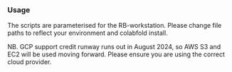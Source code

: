 ### Usage
The scripts are parameterised for the RB-workstation. Please change file paths to reflect your environment and colabfold install. 

NB. GCP support credit runway runs out in August 2024, so AWS S3 and EC2 will be used moving forward. Please ensure you are using the correct cloud provider. 
